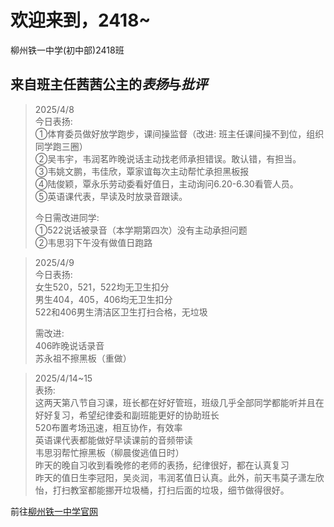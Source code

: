 
# 欢迎来到，2418~
柳州铁一中学(初中部)2418班

## 来自班主任茜茜公主的*表扬*与*批评*

> 2025/4/8  
>今日表扬:  
>①体育委员做好放学跑步，课间操监督（改进: 班主任课间操不到位，组织同学跑三圈）  
>②吴韦宇，韦润茗昨晚说话主动找老师承担错误。敢认错，有担当。  
>③韦姚文鹏，韦佳欣，覃家谊每次主动帮忙承担黑板报  
>④陆俊颖，覃永乐劳动委看好值日，主动询问6.20-6.30看管人员。  
> ⑤英语课代表，早读及时放录音跟读。  
>
>今日需改进同学:  
>①522说话被录音（本学期第四次）没有主动承担问题  
>②韦思羽下午没有做值日跑路  
  
> 2025/4/9  
> 今日表扬:   
> 女生520，521，522均无卫生扣分  
> 男生404，405，406均无卫生扣分  
> 522和406男生清洁区卫生打扫合格，无垃圾
>   
> 需改进:  
> 406昨晚说话录音  
> 苏永祖不擦黑板（重做）  

> 2025/4/14~15  
> 表扬:  
> 这两天第八节自习课，班长都在好好管班，班级几乎全部同学都能听并且在好好复习，希望纪律委和副班能更好的协助班长  
> 520布置考场迅速，相互协作，有效率  
> 英语课代表都能做好早读课前的音频带读  
> 韦思羽帮忙擦黑板（柳晨俊逃值日时）  
> 昨天的晚自习收到看晚修的老师的表扬，纪律很好，都在认真复习  
> 昨天的值日生李冠阳，吴炎润，韦润茗值日认真。此外，前天韦莫子潇左欣怡，打扫教室都能挪开垃圾桶，打扫后面的垃圾，细节做得很好。  


前往[柳州铁一中学官网](http://ltyz.gx.cn/)
